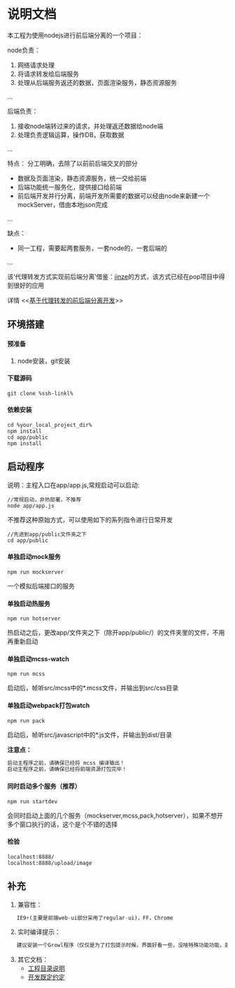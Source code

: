 # 说明文档
本工程为使用nodejs进行前后端分离的一个项目：

node负责：

1. 网络请求处理
2. 将请求转发给后端服务
3. 处理从后端服务返还的数据，页面渲染服务，静态资源服务

...

后端负责：

1. 接收node端转过来的请求，并处理返还数据给node端
2. 处理负责逻辑运算，操作DB，获取数据

...

特点：
分工明确，去除了以前前后端交叉的部分
- 数据及页面渲染，静态资源服务，统一交给前端
- 后端功能统一服务化，提供接口给前端
- 前后端开发并行分离，前端开发所需要的数据可以经由node来新建一个mockServer，借由本地json完成

...

缺点：
- 同一工程，需要起两套服务，一套node的，一套后端的

...


该‘代理转发方式实现前后端分离’借鉴：[jinze](https://g.hz.netease.com/u/jinze)的方式，该方式已经在pop项目中得到很好的应用

详情 <<[基于代理转发的前后端分离开发](http://ks.netease.com/blog?id=3594)>>


## 环境搭建

#### 预准备
1. node安装，git安装

#### 下载源码
````
git clone %ssh-linkl%
````

#### 依赖安装
````
cd %your_local_project_dir%
npm install
cd app/public
npm install
````

## 启动程序

说明：主程入口在app/app.js,常规启动可以启动:

````
//常规启动，非热部署，不推荐
node app/app.js
````

不推荐这种原始方式，可以使用如下的系列指令进行日常开发
````
//先进到app/public文件夹之下
cd app/public
````

#### 单独启动mock服务
````
npm run mockserver
````
一个模拟后端接口的服务

#### 单独启动热服务
````
npm run hotserver
````
热启动之后，更改app/文件夹之下（除开app/public/）的文件夹里的文件，不用再重新启动


#### 单独启动mcss-watch
````
npm run mcss
````
启动后，帧听src/mcss中的*.mcss文件，并输出到src/css目录


#### 单独启动webpack打包watch
````
npm run pack
````
启动后，帧听src/javascript中的*.js文件，并输出到dist/目录

**注意点：**

```js
启动主程序之前，请确保已经将 mcss 编译输出！
启动主程序之前，请确保已经将前端资源打包完毕！
````

#### 同时启动多个服务（推荐）
````
npm run startdev
````
会同时启动上面的几个服务（mockserver,mcss,pack,hotserver），如果不想开多个窗口执行的话，这个是个不错的选择


#### 检验

````
localhost:8888/
localhost:8888/upload/image
````

## 补充

1. 兼容性：

```js
   IE9+(主要是前端web-ui部分采用了regular-ui)，FF，Chrome
````
2. 实时编译提示：

```html
   建议安装一个Growl程序（仅仅是为了打包提示时候，界面好看一些，没啥特殊功能功能，就是一个提示软件，不装也行）
````

3. 其它文档：
   - [工程目录说明](doc/工程目录说明.md)
   - [开发既定约定](doc/开发既定约定.md)



